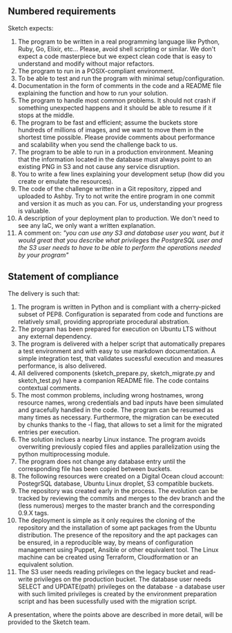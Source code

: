 ## Numbered requirements

Sketch expects:

1. The program to be written in a real programming language like Python, Ruby, Go, Elixir, etc… Please, avoid shell scripting or similar. We don't expect a code masterpiece but we expect clean code that is easy to understand and modify without major refactors.
2. The program to run in a POSIX-compliant environment.
3. To be able to test and run the program with minimal setup/configuration.
4. Documentation in the form of comments in the code and a README file explaining the function and how to run your solution.
5. The program to handle most common problems. It should not crash if something unexpected happens and it should be able to resume if it stops at the middle.
6. The program to be fast and efficient; assume the buckets store hundreds of millions of images, and we want to move them in the shortest time possible. Please provide comments about performance and scalability when you send the challenge back to us.
7. The program to be able to run in a production environment. Meaning that the information located in the database must always point to an existing PNG in S3 and not cause any service disruption.
8. You to write a few lines explaining your development setup (how did you create or emulate the resources).
9. The code of the challenge written in a Git repository, zipped and uploaded to Ashby. Try to not write the entire program in one commit and version it as much as you can. For us, understanding your progress is valuable.
10. A description of your deployment plan to production. We don't need to see any IaC, we only want a written explanation.
11. A comment on: _"you can use any S3 and database user you want, but it would great that you describe what privileges the PostgreSQL user and the S3 user needs to have to be able to perform the operations needed by your program"_

## Statement of compliance

The delivery is such that:

1. The program is written in Python and is compliant with a cherry-picked subset of PEP8. Configuration is separated from code and functions are relatively small, providing appropriate procedural abstration.
2. The program has been prepared for execution on Ubuntu LTS without any external dependency.
3. The program is delivered with a helper script that automatically prepares a test environment and with easy to use markdown documentation. A simple integration test, that validates sucessful execution and measures performance, is also delivered.
4. All delivered components (sketch_prepare.py, sketch_migrate.py and sketch_test.py) have a companion README file. The code contains contextual comments.
5. The most common problems, including wrong hostnames, wrong resource names, wrong credentials and bad inputs have been simulated and gracefully handled in the code. The program can be resumed as many times as necessary. Furthermore, the migration can be executed by chunks thanks to the -l flag, that allows to set a limit for the migrated entries per execution.
6. The solution inclues a nearby Linux instance. The program avoids overwriting previously copied files and applies parallelization using the python multiprocessing module.
7. The program does not change any database entry until the corresponding file has been copied between buckets.
8. The following resources were created on a Digital Ocean cloud account: PostegrSQL database, Ubuntu Linux droplet, S3 compatible buckets.
9. The repository was created early in the process. The evolution can be tracked by reviewing the commits and merges to the dev branch and the (less numerous) merges to the master branch and the corresponding 0.9.X tags.
10. The deployment is simple as it only requires the cloning of the repository and the installation of some apt packages from the Ubuntu distribution. The presence of the repository and the apt packages can be ensured, in a reproducible way, by means of configuration management using Puppet, Ansible or other equivalent tool. The Linux machine can be created using Terraform, Cloudformation or an equivalent solution.
11. The S3 user needs reading privileges on the legacy bucket and read-write privileges on the production bucket. The database user needs SELECT and UPDATE(path) privileges on the database - a database user with such limited privileges is created by the environment preparation script and has been sucessfully used with the migration script.

A presentation, where the points above are described in more detail, will be provided to the Sketch team.
